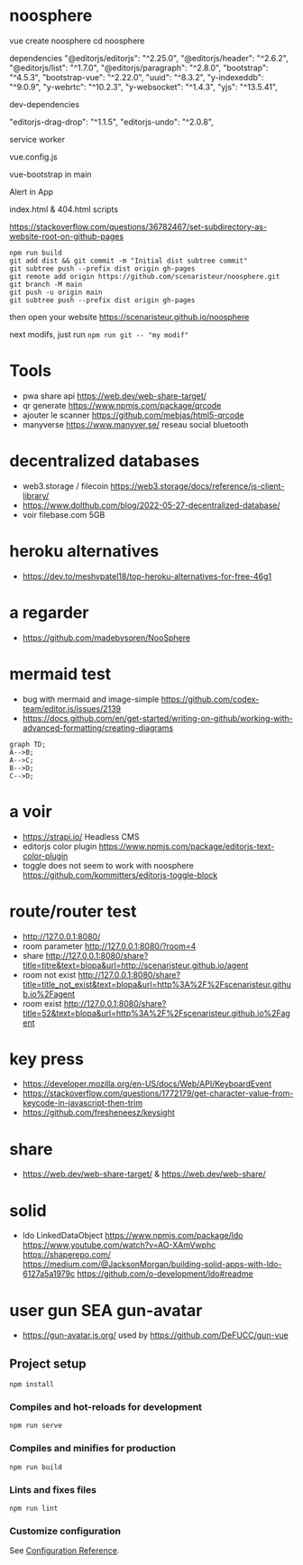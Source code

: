 # noosphere

vue create noosphere
cd noosphere


dependencies
"@editorjs/editorjs": "^2.25.0",
"@editorjs/header": "^2.6.2",
"@editorjs/list": "^1.7.0",
"@editorjs/paragraph": "^2.8.0",
"bootstrap": "^4.5.3",
"bootstrap-vue": "^2.22.0",
"uuid": "^8.3.2",
"y-indexeddb": "^9.0.9",
"y-webrtc": "^10.2.3",
"y-websocket": "^1.4.3",
"yjs": "^13.5.41",


dev-dependencies

"editorjs-drag-drop": "^1.1.5",
"editorjs-undo": "^2.0.8",


service worker

vue.config.js

vue-bootstrap in main

Alert in App

index.html & 404.html scripts



https://stackoverflow.com/questions/36782467/set-subdirectory-as-website-root-on-github-pages

```
npm run build
git add dist && git commit -m "Initial dist subtree commit"
git subtree push --prefix dist origin gh-pages
git remote add origin https://github.com/scenaristeur/noosphere.git
git branch -M main
git push -u origin main
git subtree push --prefix dist origin gh-pages
```
then open your website  https://scenaristeur.github.io/noosphere

next modifs, just run ```npm run git -- "my modif"```


# Tools
- pwa share api https://web.dev/web-share-target/
- qr generate https://www.npmjs.com/package/qrcode
- ajouter le scanner https://github.com/mebjas/html5-qrcode
- manyverse https://www.manyver.se/ reseau social bluetooth

# decentralized databases
- web3.storage / filecoin https://web3.storage/docs/reference/js-client-library/
- https://www.dolthub.com/blog/2022-05-27-decentralized-database/
- voir filebase.com 5GB

# heroku alternatives
- https://dev.to/meshvpatel18/top-heroku-alternatives-for-free-46g1


# a regarder
- https://github.com/madebysoren/NooSphere


# mermaid test
- bug with mermaid and image-simple https://github.com/codex-team/editor.js/issues/2139
- https://docs.github.com/en/get-started/writing-on-github/working-with-advanced-formatting/creating-diagrams

```mermaid
graph TD;
A-->B;
A-->C;
B-->D;
C-->D;
```

# a voir
- https://strapi.io/ Headless CMS
- editorjs color plugin https://www.npmjs.com/package/editorjs-text-color-plugin
- toggle does not seem to work with noosphere https://github.com/kommitters/editorjs-toggle-block


# route/router test
- http://127.0.0.1:8080/
- room parameter http://127.0.0.1:8080/?room=4
- share http://127.0.0.1:8080/share?title=titre&text=blopa&url=http://scenaristeur.github.io/agent
- room not exist http://127.0.0.1:8080/share?title=title_not_exist&text=blopa&url=http%3A%2F%2Fscenaristeur.github.io%2Fagent
- room exist http://127.0.0.1:8080/share?title=52&text=blopa&url=http%3A%2F%2Fscenaristeur.github.io%2Fagent

# key press
- https://developer.mozilla.org/en-US/docs/Web/API/KeyboardEvent
- https://stackoverflow.com/questions/1772179/get-character-value-from-keycode-in-javascript-then-trim
- https://github.com/fresheneesz/keysight


# share
- https://web.dev/web-share-target/ & https://web.dev/web-share/

# solid
- ldo LinkedDataObject https://www.npmjs.com/package/ldo https://www.youtube.com/watch?v=AO-XAmVwphc https://shaperepo.com/ https://medium.com/@JacksonMorgan/building-solid-apps-with-ldo-6127a5a1979c https://github.com/o-development/ldo#readme


# user gun SEA gun-avatar
- https://gun-avatar.js.org/ used by https://github.com/DeFUCC/gun-vue


## Project setup
```
npm install
```

### Compiles and hot-reloads for development
```
npm run serve
```

### Compiles and minifies for production
```
npm run build
```

### Lints and fixes files
```
npm run lint
```

### Customize configuration
See [Configuration Reference](https://cli.vuejs.org/config/).
